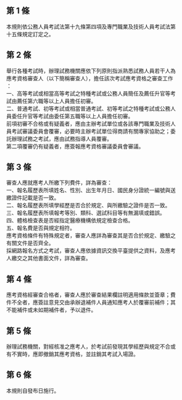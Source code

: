 第 1 條
-------
本規則依公務人員考試法第十九條第四項及專門職業及技術人員考試法第  
十五條規定訂定之。

第 2 條
-------
舉行各種考試時，辦理試務機關應依下列原則指派熟悉試務人員若干人為  
應考資格審查人（以下簡稱審查人），擔任該次考試應考資格之審查工作  
：  
一、高等考試或相當高等考試之特種考試或公務人員簡任及薦任升官等考  
    試由薦任第六職等以上人員擔任初審。  
二、普通考試、初等考試或相當普通考試、初等考試之特種考試或公務人  
    員委任升官等考試由委任第五職等以上人員擔任初審。  
前項初審不合格或有疑義者，應由主辦考試單位或各該專門職業及技術人  
員考試審議委員會覆審，必要時主辦考試單位得商請有關專家協助之；委  
託辦理試務之考試，應由試務指導人員覆審。  
第二項覆審仍有疑義者，應簽報應考資格審議委員會審議。

第 3 條
-------
審查人應就應考人所繳下列費件，詳為審查：  
一、報名履歷表所填姓名、性別、出生年月日、國民身分證統一編號與送  
    繳證件記載是否一致。  
二、報名履歷表所填學經歷是否合於規定、與所繳驗之證件是否一致。  
三、報名履歷表所填報考等別、類科、選試科目等有無漏填或錯誤。  
四、體格檢查表是否經指定醫療機構依規定檢查合格。  
五、報名費是否與規定相符。  
應考資格條件有特殊規定者，審查人應詳為審查其是否合於規定、繳驗之  
有關文件是否齊全。  
採網路報名方式之考試，審查人應依據資訊交換平臺提供之資料，及應考  
人繳交之其他書面文件，詳為審查。

第 4 條
-------
應考資格經審查合格者，審查人應於審查結果欄註明適用條款並簽章；費  
件不全者，應簽註意見交由承辦退補件人員通知應考人於覆審前補件；其  
不能補件或未如期補件者，予以退件。

第 5 條
-------
辦理試務機關，對經核准之應考人，於考試前發現其學經歷與規定不合或  
有不實時，應即撤銷其應考資格，並註銷其考試入場證。

第 6 條
-------
本規則自發布日施行。

